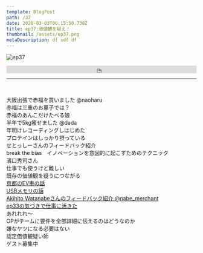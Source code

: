 ```yaml
---  
template: BlogPost  
path: /37
date: 2020-03-03T06:15:50.738Z  
title: ep37:価値観を疑え！
thumbnail: /assets/ep37.png
metaDescription: df sdf df  
---  
```

![ep37](/assets/ep387.png)  

<iframe width="100%" height="20" scrolling="no" frameborder="no" allow="autoplay" src="https://w.soundcloud.com/player/?url=https%3A//api.soundcloud.com/tracks/766796005&amp;color=%23ff5500&amp;inverse=false&amp;auto_play=false&amp;show_user=true"></iframe>

***
  
</br>

<p>大阪出張で赤福を買いました @naoharu<br>赤福は三重のお菓子では？<br>赤福のあんこだけたべる娘<br>半年で5kg痩せました @dada<br>年明けレコーディングしはじめた<br>プロテインはしっかり摂っている<br>せとっしーさんのフィードバック紹介<br>break the bias　イノベーションを意図的に起こすためのテクニック<br>濱口秀司さん<br>仕事でも使うけど難しい<br>既存の価値観を疑うにつながる<br> <a rel="noreferrer noopener" aria-label="京都のEV車の話 (新しいタブで開く)" href="https://www.youtube.com/watch?v=nXXy_Ln3E9M" target="_blank">京都のEV車の話</a>　<br> <a rel="noreferrer noopener" aria-label="USBメモリの話 (新しいタブで開く)" href="https://vimeo.com/48997854" target="_blank">USBメモリの話</a><br><a rel="noreferrer noopener" aria-label=" Akihito Watanabeさんのフィードバック紹介 @nabe_merchant (新しいタブで開く)" href="https://twitter.com/nabe_merchant" target="_blank">Akihito Watanabeさんのフィードバック紹介 @nabe_merchant</a>　<br><a rel="noreferrer noopener" aria-label=" ep33の気づきで仕事に活きた　 (新しいタブで開く)" href="https://twitter.com/dada_ism/status/1229772957821566976" target="_blank">ep33の気づきで仕事に活きた</a><br>あれれれ〜<br>OPがチームに要件を全部詳細に伝えるのはどうなのか<br>嫌なヤツになる必要はない<br>認定価値観疑い師<br>ゲスト募集中</p>